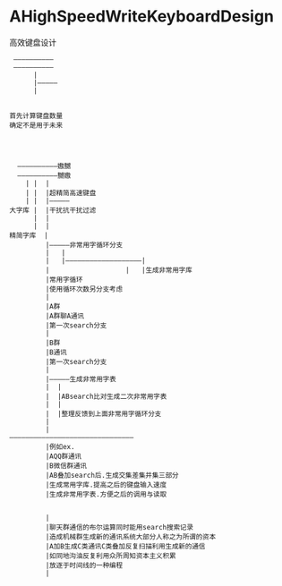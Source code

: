 # AHighSpeedWriteKeyboardDesign
高效键盘设计

     ——————————
     ——————————
          |
          |—————
          |


    首先计算键盘数量
    确定不是用于未来


    
    
      ——————————嫐嬲
      ——————————嬲嫐
        | |  |
        | |  |超精简高速键盘
        | |  |—————
    大字库 |  |干扰抗干扰过滤
          |  |
          |  |
    精简字库  |
             |—————非常用字循环分支 
             |   |
             |   |———————————————————|
             |                   |   |生成非常用字库
             |常用字循环                
             |使用循环次数另分支考虑     
             |
             |A群
             |A群聊A通讯
             |第一次search分支
             |
             |B群
             |B通讯
             |第一次search分支
             |
             |—————生成非常用字表
             |  | 
             |  |ABsearch比对生成二次非常用字表
             |  |
             |  |整理反馈到上面非常用字循环分支
             |
             |
    ———————————————————————————————
             |例如ex. 
             |AQQ群通讯
             |B微信群通讯
             |AB叠加search后.生成交集差集并集三部分
             |生成常用字库.提高之后的键盘输入速度
             |生成非常用字表.方便之后的调用与读取
             
             
             |
             |聊天群通信的布尔运算同时能用search搜索记录
             |造成机械群生成新的通讯系统大部分人称之为所谓的资本
             |A加B生成C类通讯C类叠加反复扫描利用生成新的通信
             |如同地沟油反复利用众所周知资本主义积累
             |放逐于时间线的一种编程
             |






